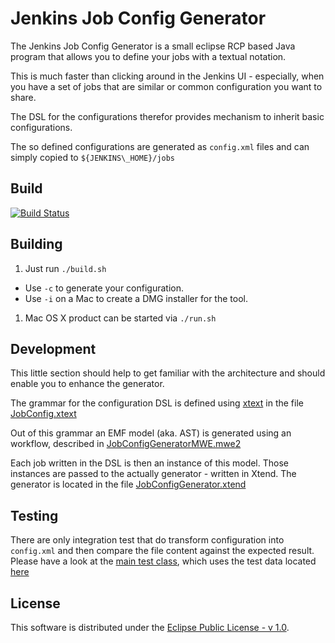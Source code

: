 Jenkins Job Config Generator
============================

The Jenkins Job Config Generator is a small eclipse RCP based Java program that allows you to define your jobs with a textual notation.

This is much faster than clicking around in the Jenkins UI - especially, when you have a set of jobs that are similar or common configuration you want to share.

The DSL for the configurations therefor provides mechanism to inherit basic configurations.

The so defined configurations are generated as `config.xml` files and can simply copied to `${JENKINS\_HOME}/jobs`

## Build

[![Build Status](https://hajo.ci.cloudbees.com/job/JenkinsJobConfigurator/badge/icon)](https://hajo.ci.cloudbees.com/job/JenkinsJobConfigurator/)

## Building

1. Just run `./build.sh`
  * Use `-c` to generate your configuration.
  * Use `-i` on a Mac to create a DMG installer for the tool.
1. Mac OS X product can be started via `./run.sh`

## Development

This little section should help to get familiar with the architecture and should enable you to enhance the generator.

The grammar for the configuration DSL is defined using [xtext](https://www.eclipse.org/Xtext/) in the file [JobConfig.xtext](https://github.com/hajoeichler/JenkinsJobConfigGenerator/blob/master/plugins/de.hajoeichler.jenkins.jobconfig/src/de/hajoeichler/jenkins/JobConfig.xtext)

Out of this grammar an EMF model (aka. AST) is generated using an workflow, described in [JobConfigGeneratorMWE.mwe2](https://github.com/hajoeichler/JenkinsJobConfigGenerator/blob/master/plugins/de.hajoeichler.jenkins.jobconfig/src/de/hajoeichler/jenkins/generator/JobConfigGeneratorMWE.mwe2)

Each job written in the DSL is then an instance of this model.
Those instances are passed to the actually generator - written in Xtend. 
The generator is located in the file [JobConfigGenerator.xtend](https://github.com/hajoeichler/JenkinsJobConfigGenerator/blob/master/plugins/de.hajoeichler.jenkins.jobconfig/src/de/hajoeichler/jenkins/generator/JobConfigGenerator.xtend)

## Testing

There are only integration test that do transform configuration into `config.xml` and then compare the file content against the expected result. Please have a look at the [main test class](https://github.com/hajoeichler/JenkinsJobConfigGenerator/blob/master/plugins/de.hajoeichler.jenkins.jobconfig.tests/src/de/hajoeichler/jenkins/generator/ConfigGenerationTest.java), which uses the test data located [here](https://github.com/hajoeichler/JenkinsJobConfigGenerator/tree/master/plugins/de.hajoeichler.jenkins.jobconfig.tests/testdata/config)

## License

This software is distributed under the [Eclipse Public License - v 1.0](http://www.eclipse.org/legal/epl-v10.html).
